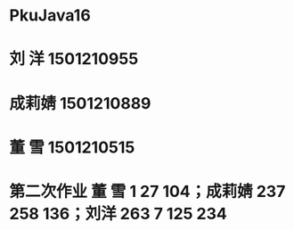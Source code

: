 # PkuJava16
# 刘  洋 1501210955
# 成莉婧 1501210889
# 董  雪 1501210515
# 第二次作业 董  雪 1 27 104；成莉婧 237 258 136；刘洋 263 7 125 234  